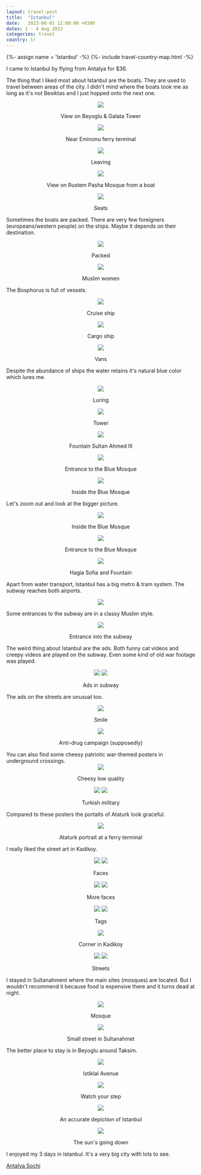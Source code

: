 ```yaml
---
layout: travel-post
title:  "Istanbul"
date:   2023-08-01 12:00:00 +0300
dates: 1 - 4 Aug 2023
categories: travel
country: tr
---
```

{%- assign name = 'Istanbul' -%}
{%- include travel-country-map.html -%}


I came to Istanbul by flying from Antalya for $36.

The thing that I liked most about Istanbul are the boats. They are used to travel between areas of the city. I didn't mind where the boats took me as long as it's not Besiktas and I just hopped onto the next one.
<center>
<img src="{{site.baseurl}}/assets/img/istanbul/1.jpg" />
<p class="image-label">View on Beyoglu & Galata Tower</p>
</center>

<center>
<img src="{{site.baseurl}}/assets/img/istanbul/2.jpg" />
<p class="image-label">Near Eminonu ferry terminal</p>
</center>

<center>
<img src="{{site.baseurl}}/assets/img/istanbul/3.jpg" />
<p class="image-label">Leaving</p>
</center>

<center>
<img src="{{site.baseurl}}/assets/img/istanbul/5.jpg" />
<p class="image-label">View on Rustem Pasha Mosque from a boat</p>
</center>

<center>
<img src="{{site.baseurl}}/assets/img/istanbul/6.jpg" />
<p class="image-label">Seats</p>
</center>

Sometimes the boats are packed. There are very few foreigners (europeans/western people) on the ships. Maybe it depends on their destination.
<center>
<img src="{{site.baseurl}}/assets/img/istanbul/6-1.jpg" />
<p class="image-label">Packed</p>
</center>

<center>
<img src="{{site.baseurl}}/assets/img/istanbul/6-2.jpg" />
<p class="image-label">Muslim women</p>
</center>

The Bosphorus is full of vessels.
<center>
<img src="{{site.baseurl}}/assets/img/istanbul/4.jpg" />
<p class="image-label">Cruise ship</p>
</center>

<center>
<img src="{{site.baseurl}}/assets/img/istanbul/7.jpg" />
<p class="image-label">Cargo ship</p>
</center>

<center>
<img src="{{site.baseurl}}/assets/img/istanbul/7-1.jpg" />
<p class="image-label">Vans</p>
</center>

Despite the abundance of ships the water retains it's natural blue color which lures me. 
<center>
<img src="{{site.baseurl}}/assets/img/istanbul/8.jpg" />
<p class="image-label">Luring</p>
</center>

<center>
<img src="{{site.baseurl}}/assets/img/istanbul/9.jpg" />
<p class="image-label">Tower</p>
</center>

<center>
<img src="{{site.baseurl}}/assets/img/istanbul/10.jpg" />
<p class="image-label">Fountain Sultan Ahmed III</p>
</center>

<center>
<img src="{{site.baseurl}}/assets/img/istanbul/11.jpg" />
<p class="image-label">Entrance to the Blue Mosque</p>
</center>

<center>
<img src="{{site.baseurl}}/assets/img/istanbul/12.jpg" />
<p class="image-label">Inside the Blue Mosque</p>
</center>

Let's zoom out and look at the bigger picture.
<center>
<img src="{{site.baseurl}}/assets/img/istanbul/13.jpg" />
<p class="image-label">Inside the Blue Mosque</p>
</center>

<center>
<img src="{{site.baseurl}}/assets/img/istanbul/14.jpg" />
<p class="image-label">Entrance to the Blue Mosque</p>
</center>

<center>
<img src="{{site.baseurl}}/assets/img/istanbul/15.jpg" />
<p class="image-label">Hagia Sofia and Fountain</p>
</center>


Apart from water transport, Istanbul has a big metro & tram system. The subway reaches both airports.
<center>
<img src="{{site.baseurl}}/assets/img/istanbul/16.jpg" />
<p class="image-label"></p>
</center>

Some entrances to the subway are in a classy Muslim style.
<center>
<img src="{{site.baseurl}}/assets/img/istanbul/17.jpg" />
<p class="image-label">Entrance into the subway</p>
</center>

The weird thing about Istanbul are the ads. Both funny cat videos and creepy videos are played on the subway. Even some kind of old war footage was played.
<center>
    <div class="side-by-side">
        <img src="{{site.baseurl}}/assets/img/istanbul/18.jpg" />
        <img src="{{site.baseurl}}/assets/img/istanbul/19.jpg" />
    </div>
    <p class="image-label">Ads in subway</p>
</center>

The ads on the streets are unusual too.
<center>
<img src="{{site.baseurl}}/assets/img/istanbul/21.jpg" />
<p class="image-label">Smile</p>
</center>
<center>
<img src="{{site.baseurl}}/assets/img/istanbul/22.jpg" />
<p class="image-label">Anti-drug campaign (supposedly)</p>
</center>
You can also find some cheesy patriotic war-themed posters in underground crossings.
<center>
<img src="{{site.baseurl}}/assets/img/istanbul/23.jpg" />
<p class="image-label">Cheesy low quality</p>
</center>
<center>
    <div class="side-by-side">
        <img src="{{site.baseurl}}/assets/img/istanbul/24.jpg" />
        <img src="{{site.baseurl}}/assets/img/istanbul/25.jpg" />
    </div>
    <p class="image-label">Turkish military</p>
</center>

Compared to these posters the portaits of Ataturk look graceful.
<center>
<img src="{{site.baseurl}}/assets/img/istanbul/26.jpg" />
<p class="image-label">Ataturk portrait at a ferry terminal</p>
</center>

I really liked the street art in Kadikoy.
<center>
    <div class="side-by-side">
        <img src="{{site.baseurl}}/assets/img/istanbul/28.jpg" />
        <img src="{{site.baseurl}}/assets/img/istanbul/27.jpg" />
    </div>
    <p class="image-label">Faces</p>
</center>
<center>
    <div class="side-by-side">
        <img src="{{site.baseurl}}/assets/img/istanbul/30.jpg" />
        <img src="{{site.baseurl}}/assets/img/istanbul/31.jpg" />
    </div>
    <p class="image-label">More faces</p>
</center>
<center>
    <div class="side-by-side">
        <img src="{{site.baseurl}}/assets/img/istanbul/29.jpg" />
        <img src="{{site.baseurl}}/assets/img/istanbul/32.jpg" />
    </div>
    <p class="image-label">Tags</p>
</center>

<center>
<img src="{{site.baseurl}}/assets/img/istanbul/33.jpg" />
<p class="image-label">Corner in Kadikoy</p>
</center>

<center>
    <div class="side-by-side">
        <img src="{{site.baseurl}}/assets/img/istanbul/34.jpg" />
        <img src="{{site.baseurl}}/assets/img/istanbul/35.jpg" />
    </div>
    <p class="image-label">Streets</p>
</center>

I stayed in Sultanahment where the main sites (mosques) are located. But I wouldn't recommend it because food is expensive there and it turns dead at night.
<center>
<img src="{{site.baseurl}}/assets/img/istanbul/36.jpg" />
<p class="image-label">Mosque</p>
</center>

<center>
<img src="{{site.baseurl}}/assets/img/istanbul/37.jpg" />
<p class="image-label">Small street in Sultanahmet</p>
</center>

The better place to stay is in Beyoglu around Taksim.  
<center>
<img src="{{site.baseurl}}/assets/img/istanbul/38.jpg" />
<p class="image-label">Istiklal Avenue</p>
</center>

<center>
<img src="{{site.baseurl}}/assets/img/istanbul/39.jpg" />
<p class="image-label">Watch your step</p>
</center>

<center>
<img src="{{site.baseurl}}/assets/img/istanbul/40.jpg" />
<p class="image-label">An accurate depiction of Istanbul</p>
</center>

<center>
<img src="{{site.baseurl}}/assets/img/istanbul/41.jpg" />
<p class="image-label">The sun's going down</p>
</center>

I enjoyed my 3 days in Istanbul. It's a very big city with lots to see.

<a class="prev" href="/travel/2023/antalya">
Antalya
</a>
<a class="next" href="/travel/2023/sochi">
Sochi
</a>
